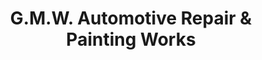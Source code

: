 ---
title: "G.M.W. Automotive Repair & Painting Works"
url: /nagpur/g-m-w-automotive-repair-und-painting-works/
shop: Autowerkstatt
---
